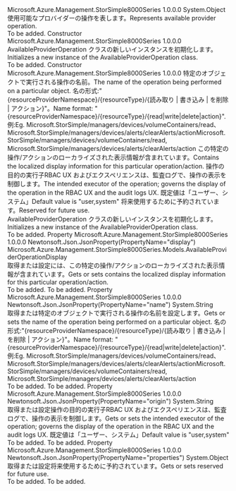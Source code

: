 <Type Name="AvailableProviderOperation" FullName="Microsoft.Azure.Management.StorSimple8000Series.Models.AvailableProviderOperation">
  <TypeSignature Language="C#" Value="public class AvailableProviderOperation" />
  <TypeSignature Language="ILAsm" Value=".class public auto ansi beforefieldinit AvailableProviderOperation extends System.Object" />
  <TypeSignature Language="DocId" Value="T:Microsoft.Azure.Management.StorSimple8000Series.Models.AvailableProviderOperation" />
  <TypeSignature Language="VB.NET" Value="Public Class AvailableProviderOperation" />
  <TypeSignature Language="F#" Value="type AvailableProviderOperation = class" />
  <AssemblyInfo>
    <AssemblyName>Microsoft.Azure.Management.StorSimple8000Series</AssemblyName>
    <AssemblyVersion>1.0.0.0</AssemblyVersion>
  </AssemblyInfo>
  <Base>
    <BaseTypeName>System.Object</BaseTypeName>
  </Base>
  <Interfaces />
  <Docs>
    <summary>
            <span data-ttu-id="6ea1d-101">使用可能なプロバイダーの操作を表します。</span><span class="sxs-lookup"><span data-stu-id="6ea1d-101">Represents available provider operation.</span></span>
            </summary>
    <remarks>To be added.</remarks>
  </Docs>
  <Members>
    <Member MemberName=".ctor">
      <MemberSignature Language="C#" Value="public AvailableProviderOperation ();" />
      <MemberSignature Language="ILAsm" Value=".method public hidebysig specialname rtspecialname instance void .ctor() cil managed" />
      <MemberSignature Language="DocId" Value="M:Microsoft.Azure.Management.StorSimple8000Series.Models.AvailableProviderOperation.#ctor" />
      <MemberSignature Language="VB.NET" Value="Public Sub New ()" />
      <MemberType>Constructor</MemberType>
      <AssemblyInfo>
        <AssemblyName>Microsoft.Azure.Management.StorSimple8000Series</AssemblyName>
        <AssemblyVersion>1.0.0.0</AssemblyVersion>
      </AssemblyInfo>
      <Parameters />
      <Docs>
        <summary>
            <span data-ttu-id="6ea1d-102">AvailableProviderOperation クラスの新しいインスタンスを初期化します。</span><span class="sxs-lookup"><span data-stu-id="6ea1d-102">Initializes a new instance of the AvailableProviderOperation class.</span></span>
            </summary>
        <remarks>To be added.</remarks>
      </Docs>
    </Member>
    <Member MemberName=".ctor">
      <MemberSignature Language="C#" Value="public AvailableProviderOperation (string name = null, Microsoft.Azure.Management.StorSimple8000Series.Models.AvailableProviderOperationDisplay display = null, string origin = null, object properties = null);" />
      <MemberSignature Language="ILAsm" Value=".method public hidebysig specialname rtspecialname instance void .ctor(string name, class Microsoft.Azure.Management.StorSimple8000Series.Models.AvailableProviderOperationDisplay display, string origin, object properties) cil managed" />
      <MemberSignature Language="DocId" Value="M:Microsoft.Azure.Management.StorSimple8000Series.Models.AvailableProviderOperation.#ctor(System.String,Microsoft.Azure.Management.StorSimple8000Series.Models.AvailableProviderOperationDisplay,System.String,System.Object)" />
      <MemberSignature Language="VB.NET" Value="Public Sub New (Optional name As String = null, Optional display As AvailableProviderOperationDisplay = null, Optional origin As String = null, Optional properties As Object = null)" />
      <MemberSignature Language="F#" Value="new Microsoft.Azure.Management.StorSimple8000Series.Models.AvailableProviderOperation : string * Microsoft.Azure.Management.StorSimple8000Series.Models.AvailableProviderOperationDisplay * string * obj -&gt; Microsoft.Azure.Management.StorSimple8000Series.Models.AvailableProviderOperation" Usage="new Microsoft.Azure.Management.StorSimple8000Series.Models.AvailableProviderOperation (name, display, origin, properties)" />
      <MemberType>Constructor</MemberType>
      <AssemblyInfo>
        <AssemblyName>Microsoft.Azure.Management.StorSimple8000Series</AssemblyName>
        <AssemblyVersion>1.0.0.0</AssemblyVersion>
      </AssemblyInfo>
      <Parameters>
        <Parameter Name="name" Type="System.String" />
        <Parameter Name="display" Type="Microsoft.Azure.Management.StorSimple8000Series.Models.AvailableProviderOperationDisplay" />
        <Parameter Name="origin" Type="System.String" />
        <Parameter Name="properties" Type="System.Object" />
      </Parameters>
      <Docs>
        <param name="name"><span data-ttu-id="6ea1d-103">特定のオブジェクトで実行される操作の名前。</span><span class="sxs-lookup"><span data-stu-id="6ea1d-103">The name of the operation being performed on a particular object.</span></span> <span data-ttu-id="6ea1d-104">名の形式:"{resourceProviderNamespace}/{resourceType}/{読み取り | 書き込み | を削除 | アクション}"。</span><span class="sxs-lookup"><span data-stu-id="6ea1d-104">Name format: "{resourceProviderNamespace}/{resourceType}/{read|write|delete|action}".</span></span>
            <span data-ttu-id="6ea1d-105">例:</span><span class="sxs-lookup"><span data-stu-id="6ea1d-105">Eg.</span></span> <span data-ttu-id="6ea1d-106">Microsoft.StorSimple/managers/devices/volumeContainers/read、Microsoft.StorSimple/managers/devices/alerts/clearAlerts/action</span><span class="sxs-lookup"><span data-stu-id="6ea1d-106">Microsoft.StorSimple/managers/devices/volumeContainers/read, Microsoft.StorSimple/managers/devices/alerts/clearAlerts/action</span></span></param>
        <param name="display"><span data-ttu-id="6ea1d-107">この特定の操作/アクションのローカライズされた表示情報が含まれています。</span><span class="sxs-lookup"><span data-stu-id="6ea1d-107">Contains the localized display information for this particular operation/action.</span></span></param>
        <param name="origin"><span data-ttu-id="6ea1d-108">操作の目的の実行子RBAC UX およびエクスペリエンスは、監査ログで、操作の表示を制御します。</span><span class="sxs-lookup"><span data-stu-id="6ea1d-108">The intended executor of the operation; governs the display of the operation in the RBAC UX and the audit logs UX.</span></span> <span data-ttu-id="6ea1d-109">既定値は「ユーザー、システム」</span><span class="sxs-lookup"><span data-stu-id="6ea1d-109">Default value is "user,system"</span></span></param>
        <param name="properties"><span data-ttu-id="6ea1d-110">将来使用するために予約されています。</span><span class="sxs-lookup"><span data-stu-id="6ea1d-110">Reserved for future use.</span></span></param>
        <summary>
            <span data-ttu-id="6ea1d-111">AvailableProviderOperation クラスの新しいインスタンスを初期化します。</span><span class="sxs-lookup"><span data-stu-id="6ea1d-111">Initializes a new instance of the AvailableProviderOperation class.</span></span>
            </summary>
        <remarks>To be added.</remarks>
      </Docs>
    </Member>
    <Member MemberName="Display">
      <MemberSignature Language="C#" Value="public Microsoft.Azure.Management.StorSimple8000Series.Models.AvailableProviderOperationDisplay Display { get; set; }" />
      <MemberSignature Language="ILAsm" Value=".property instance class Microsoft.Azure.Management.StorSimple8000Series.Models.AvailableProviderOperationDisplay Display" />
      <MemberSignature Language="DocId" Value="P:Microsoft.Azure.Management.StorSimple8000Series.Models.AvailableProviderOperation.Display" />
      <MemberSignature Language="VB.NET" Value="Public Property Display As AvailableProviderOperationDisplay" />
      <MemberSignature Language="F#" Value="member this.Display : Microsoft.Azure.Management.StorSimple8000Series.Models.AvailableProviderOperationDisplay with get, set" Usage="Microsoft.Azure.Management.StorSimple8000Series.Models.AvailableProviderOperation.Display" />
      <MemberType>Property</MemberType>
      <AssemblyInfo>
        <AssemblyName>Microsoft.Azure.Management.StorSimple8000Series</AssemblyName>
        <AssemblyVersion>1.0.0.0</AssemblyVersion>
      </AssemblyInfo>
      <Attributes>
        <Attribute>
          <AttributeName>Newtonsoft.Json.JsonProperty(PropertyName="display")</AttributeName>
        </Attribute>
      </Attributes>
      <ReturnValue>
        <ReturnType>Microsoft.Azure.Management.StorSimple8000Series.Models.AvailableProviderOperationDisplay</ReturnType>
      </ReturnValue>
      <Docs>
        <summary>
            <span data-ttu-id="6ea1d-112">取得または設定には、この特定の操作/アクションのローカライズされた表示情報が含まれています。</span><span class="sxs-lookup"><span data-stu-id="6ea1d-112">Gets or sets contains the localized display information for this particular operation/action.</span></span>
            </summary>
        <value>To be added.</value>
        <remarks>To be added.</remarks>
      </Docs>
    </Member>
    <Member MemberName="Name">
      <MemberSignature Language="C#" Value="public string Name { get; set; }" />
      <MemberSignature Language="ILAsm" Value=".property instance string Name" />
      <MemberSignature Language="DocId" Value="P:Microsoft.Azure.Management.StorSimple8000Series.Models.AvailableProviderOperation.Name" />
      <MemberSignature Language="VB.NET" Value="Public Property Name As String" />
      <MemberSignature Language="F#" Value="member this.Name : string with get, set" Usage="Microsoft.Azure.Management.StorSimple8000Series.Models.AvailableProviderOperation.Name" />
      <MemberType>Property</MemberType>
      <AssemblyInfo>
        <AssemblyName>Microsoft.Azure.Management.StorSimple8000Series</AssemblyName>
        <AssemblyVersion>1.0.0.0</AssemblyVersion>
      </AssemblyInfo>
      <Attributes>
        <Attribute>
          <AttributeName>Newtonsoft.Json.JsonProperty(PropertyName="name")</AttributeName>
        </Attribute>
      </Attributes>
      <ReturnValue>
        <ReturnType>System.String</ReturnType>
      </ReturnValue>
      <Docs>
        <summary>
            <span data-ttu-id="6ea1d-113">取得または特定のオブジェクトで実行される操作の名前を設定します。</span><span class="sxs-lookup"><span data-stu-id="6ea1d-113">Gets or sets the name of the operation being performed on a particular object.</span></span> <span data-ttu-id="6ea1d-114">名の形式:"{resourceProviderNamespace}/{resourceType}/{読み取り | 書き込み | を削除 | アクション}"。</span><span class="sxs-lookup"><span data-stu-id="6ea1d-114">Name format: "{resourceProviderNamespace}/{resourceType}/{read|write|delete|action}".</span></span>
            <span data-ttu-id="6ea1d-115">例:</span><span class="sxs-lookup"><span data-stu-id="6ea1d-115">Eg.</span></span> <span data-ttu-id="6ea1d-116">Microsoft.StorSimple/managers/devices/volumeContainers/read、Microsoft.StorSimple/managers/devices/alerts/clearAlerts/action</span><span class="sxs-lookup"><span data-stu-id="6ea1d-116">Microsoft.StorSimple/managers/devices/volumeContainers/read, Microsoft.StorSimple/managers/devices/alerts/clearAlerts/action</span></span>
            </summary>
        <value>To be added.</value>
        <remarks>To be added.</remarks>
      </Docs>
    </Member>
    <Member MemberName="Origin">
      <MemberSignature Language="C#" Value="public string Origin { get; set; }" />
      <MemberSignature Language="ILAsm" Value=".property instance string Origin" />
      <MemberSignature Language="DocId" Value="P:Microsoft.Azure.Management.StorSimple8000Series.Models.AvailableProviderOperation.Origin" />
      <MemberSignature Language="VB.NET" Value="Public Property Origin As String" />
      <MemberSignature Language="F#" Value="member this.Origin : string with get, set" Usage="Microsoft.Azure.Management.StorSimple8000Series.Models.AvailableProviderOperation.Origin" />
      <MemberType>Property</MemberType>
      <AssemblyInfo>
        <AssemblyName>Microsoft.Azure.Management.StorSimple8000Series</AssemblyName>
        <AssemblyVersion>1.0.0.0</AssemblyVersion>
      </AssemblyInfo>
      <Attributes>
        <Attribute>
          <AttributeName>Newtonsoft.Json.JsonProperty(PropertyName="origin")</AttributeName>
        </Attribute>
      </Attributes>
      <ReturnValue>
        <ReturnType>System.String</ReturnType>
      </ReturnValue>
      <Docs>
        <summary>
            <span data-ttu-id="6ea1d-117">取得または設定操作の目的の実行子RBAC UX およびエクスペリエンスは、監査ログで、操作の表示を制御します。</span><span class="sxs-lookup"><span data-stu-id="6ea1d-117">Gets or sets the intended executor of the operation; governs the display of the operation in the RBAC UX and the audit logs UX.</span></span>
            <span data-ttu-id="6ea1d-118">既定値は「ユーザー、システム」</span><span class="sxs-lookup"><span data-stu-id="6ea1d-118">Default value is "user,system"</span></span>
            </summary>
        <value>To be added.</value>
        <remarks>To be added.</remarks>
      </Docs>
    </Member>
    <Member MemberName="Properties">
      <MemberSignature Language="C#" Value="public object Properties { get; set; }" />
      <MemberSignature Language="ILAsm" Value=".property instance object Properties" />
      <MemberSignature Language="DocId" Value="P:Microsoft.Azure.Management.StorSimple8000Series.Models.AvailableProviderOperation.Properties" />
      <MemberSignature Language="VB.NET" Value="Public Property Properties As Object" />
      <MemberSignature Language="F#" Value="member this.Properties : obj with get, set" Usage="Microsoft.Azure.Management.StorSimple8000Series.Models.AvailableProviderOperation.Properties" />
      <MemberType>Property</MemberType>
      <AssemblyInfo>
        <AssemblyName>Microsoft.Azure.Management.StorSimple8000Series</AssemblyName>
        <AssemblyVersion>1.0.0.0</AssemblyVersion>
      </AssemblyInfo>
      <Attributes>
        <Attribute>
          <AttributeName>Newtonsoft.Json.JsonProperty(PropertyName="properties")</AttributeName>
        </Attribute>
      </Attributes>
      <ReturnValue>
        <ReturnType>System.Object</ReturnType>
      </ReturnValue>
      <Docs>
        <summary>
            <span data-ttu-id="6ea1d-119">取得または設定将来使用するために予約されています。</span><span class="sxs-lookup"><span data-stu-id="6ea1d-119">Gets or sets reserved for future use.</span></span>
            </summary>
        <value>To be added.</value>
        <remarks>To be added.</remarks>
      </Docs>
    </Member>
  </Members>
</Type>